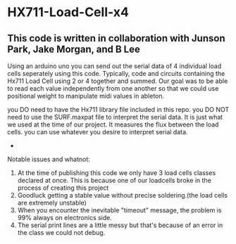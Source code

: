 # HX711-Load-Cell-x4

This code is written in collaboration with Junson Park, Jake Morgan, and B Lee
------------------------------------------------------------------------------

Using an arduino uno you can send out the serial data of 4 individual load cells seperately using this code.
Typically, code and circuits containing the Hx711 Load Cell using 2 or 4 together and summed. 
Our goal was to be able to read each value independently from one another so that we could use positional weight to manipulate midi values in ableton.

you DO need to have the Hx711 library file included in this repo.
you DO NOT need to use the SURF.maxpat file to interpret the serial data. It is just what we used at the time of our project. It measures the flux between the load cells.
you can use whatever you desire to interpret serial data.

-
Notable issues and whatnot:
1. At the time of publishing this code we only have 3 load cells classes declared at once. This is because one of our loadcells broke in the process of creating this project
2. Goodluck getting a stable value without precise soldering.(the load cells are extremely unstable)
3. When you encounter the inevitable "timeout" message, the problem is 99% always on electronics side.
4. The serial print lines are a little messy but that's because of an error in the class we could not debug.
